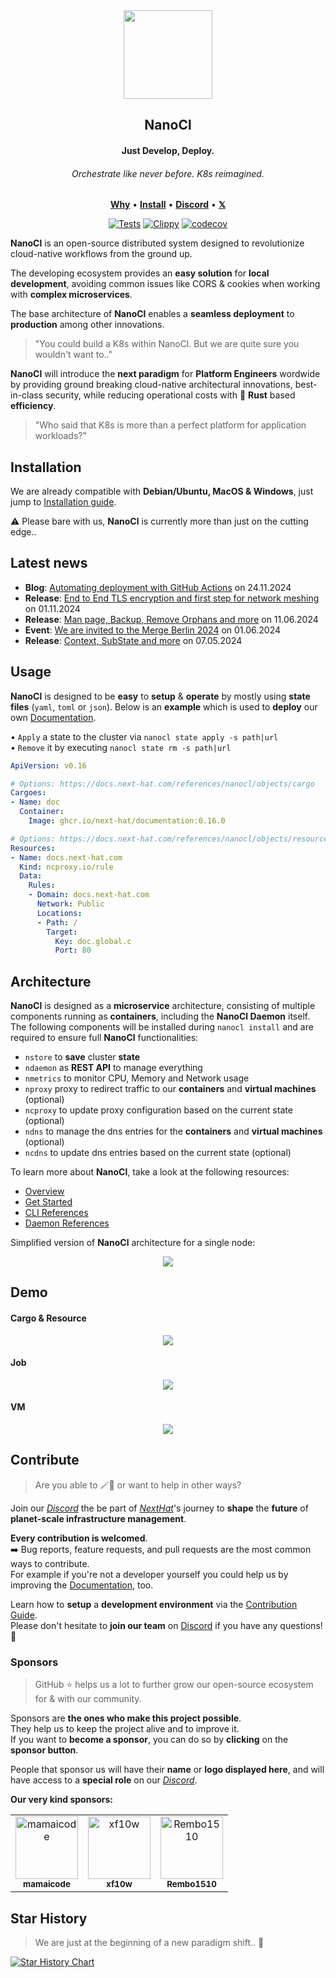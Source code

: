 <div align="center">
  <img width="142" height="142" src="https://download.next-hat.com/ressources/images/logo.png" >
  <h2>NanoCl</h2>
  <h4>Just Develop, Deploy.</h4>
  <h6>Orchestrate like never before. K8s reimagined.</h6>
  <p align="center">
    <a href="https://next-hat.com/nanocl"><b>Why</b></a> •
    <a href="https://docs.next-hat.com/manuals/nanocl/install/overview"><b>Install</b></a> •
    <a href="https://discord.gg/WV4Aac8uZg" target="_blank"><b>Discord</b></a> •
    <a href="https://x.com/next_hat" target="_blank"><b>𝕏</b></a>
  </p>
  <p>

[![Tests](https://github.com/next-hat/nanocl/actions/workflows/tests.yml/badge.svg)](https://github.com/next-hat/nanocl/actions/workflows/tests.yml)
[![Clippy](https://github.com/next-hat/nanocl/actions/workflows/clippy.yml/badge.svg)](https://github.com/next-hat/nanocl/actions/workflows/clippy.yml)
[![codecov](https://codecov.io/gh/next-hat/nanocl/branch/nightly/graph/badge.svg?token=4I60HOW6HM)](https://codecov.io/gh/next-hat/nanocl)

  </p>
</div>

**NanoCl** is an open-source distributed system designed to revolutionize cloud-native workflows from the ground up.

The developing ecosystem provides an **easy solution** for **local development**, avoiding common issues like CORS & cookies when working with **complex microservices**.

The base architecture of **NanoCl** enables a **seamless deployment** to **production** among other innovations.<br/>
<blockquote>
 <span>
    "You could build a K8s within NanoCl. But we are quite sure you wouldn't want to.."
 </span>
</blockquote>

**NanoCl** will introduce the **next paradigm** for **Platform Engineers** wordwide by providing ground breaking cloud-native architectural innovations, best-in-class security, while reducing operational costs with 🦀 **Rust** based **efficiency**.

<blockquote>
 <span>
    "Who said that K8s is more than a perfect platform for application workloads?"
 </span>
</blockquote>

## Installation

We are already compatible with **Debian/Ubuntu, MacOS & Windows**, just jump to [Installation guide][nanocl_install_guide].

⚠️ Please bare with us, **NanoCl** is currently more than just on the cutting edge..

## Latest news

- **Blog**: [Automating deployment with GitHub Actions](https://docs.next-hat.com/blog/automating-deployment-with-github-actions-and-nanocl) on 24.11.2024
- **Release**: [End to End TLS encryption and first step for network meshing](https://docs.next-hat.com/blog/nanocl-0.16) on 01.11.2024 
- **Release**: [Man page, Backup, Remove Orphans and more](https://docs.next-hat.com/blog/nanocl-0.15) on 11.06.2024
- **Event**: [We are invited to the Merge Berlin 2024](https://www.linkedin.com/feed/update/urn:li:activity:7201921660289998850) on 01.06.2024
- **Release**: [Context, SubState and more](https://docs.next-hat.com/blog/nanocl-0.14) on 07.05.2024

## Usage

**NanoCl** is designed to be **easy** to **setup** & **operate** by mostly using **state files** (`yaml`, `toml` or `json`).
Below is an **example** which is used to **deploy** our own [Documentation][documentation].

• `Apply` a state to the cluster via `nanocl state apply -s path|url`<br/>
• `Remove` it by executing `nanocl state rm -s path|url`<br/>

```yaml
ApiVersion: v0.16

# Options: https://docs.next-hat.com/references/nanocl/objects/cargo
Cargoes:
- Name: doc
  Container:
    Image: ghcr.io/next-hat/documentation:0.16.0

# Options: https://docs.next-hat.com/references/nanocl/objects/resource
Resources:
- Name: docs.next-hat.com
  Kind: ncproxy.io/rule
  Data:
    Rules:
    - Domain: docs.next-hat.com
      Network: Public
      Locations:
      - Path: /
        Target:
          Key: doc.global.c
          Port: 80
```

## Architecture

**NanoCl** is designed as a **microservice** architecture, consisting of multiple components running as **containers**, including the **NanoCl Daemon** itself.
The following components will be installed during `nanocl install` and are required to ensure full **NanoCl** functionalities:

- `nstore` to **save** cluster **state**
- `ndaemon` as **REST API** to manage everything
- `nmetrics` to monitor CPU, Memory and Network usage
- `nproxy` proxy to redirect traffic to our **containers** and **virtual machines** (optional)
- `ncproxy` to update proxy configuration based on the current state (optional)
- `ndns` to manage the dns entries for the **containers** and **virtual machines** (optional)
- `ncdns` to update dns entries based on the current state (optional)

To learn more about **NanoCl**, take a look at the following resources:

- [Overview][nanocl_overview]
- [Get Started][nanocl_get_started]
- [CLI References][nanocl_cli_ref]
- [Daemon References][nanocl_daemon_ref]

Simplified version of **NanoCl** architecture for a single node:

<div align="center">
  <img src="./doc/architecture.png" />
</div>

## Demo

#### Cargo & Resource

<div align="center">
  <img src="./doc/cargo_resource_example.gif" />
</div>

#### Job

<div align="center">
  <img src="./doc/job_example.gif" />
</div>

#### VM

<div align="center">
  <img src="./doc/vm_example.gif" />
</div>

## Contribute

<blockquote>
 <span>
  Are you able to 🪄🦀 or want to help in other ways?
 </span>
</blockquote>

Join our *[Discord][discord]* the be part of *[NextHat][next_hat]*'s journey to **shape** the **future** of **planet-scale infrastructure management**.

**Every contribution is welcomed**.<br/>
➡️ Bug reports, feature requests, and pull requests are the most common ways to contribute.<br/>
For example if you're not a developer yourself you could help us by improving the [Documentation][documentation_repository], too.

Learn how to **setup** a **development environment** via the [Contribution Guide][contributing_guide].<br/>
Please don't hesitate to **join our team** on [Discord][discord] if you have any questions! 🤗

### Sponsors

<blockquote>
 <span>
    GitHub ⭐️ helps us a lot to further grow our open-source ecosystem for & with our community.
 </span>
</blockquote>

Sponsors are **the ones who make this project possible**.<br/>
They help us to keep the project alive and to improve it.<br/>
If you want to **become a sponsor**, you can do so by **clicking** on the **sponsor button**. <br/>

People that sponsor us will have their **name** or **logo displayed here**, and will have access to a **special role** on our *[Discord][discord]*.

**Our very kind sponsors:**

<table>
  <tr>
    <td align="center">
      <a href="https://github.com/mamaicode">
        <img src="https://images.weserv.nl/?url=avatars.githubusercontent.com/u/102310764?v=4&h=300&w=300&fit=cover&mask=circle&maxage=7d" width="100" alt="mamaicode" />
        <br/>
        <sub>
          <b>
            mamaicode
          </b>
        </sub>
      </a>
    </td>
    <td align="center">
      <a href="https://github.com/xf10w">
        <img src="https://images.weserv.nl/?url=avatars.githubusercontent.com/u/43791027?v=4&h=300&w=300&fit=cover&mask=circle&maxage=7d" width="100" alt="xf10w" />
        <br/>
        <sub>
          <b>
            xf10w
          </b>
        </sub>
      </a>
    </td>
        <td align="center">
      <a href="https://github.com/xf10w">
        <img src="https://images.weserv.nl/?url=avatars.githubusercontent.com/u/142700635?v=4&h=300&w=300&fit=cover&mask=circle&maxage=7d" width="100" alt="Rembo1510" />
        <br/>
        <sub>
          <b>
            Rembo1510
          </b>
        </sub>
      </a>
    </td>
  </tr>
</table>

## Star History

<blockquote>
 <span>
    We are just at the beginning of a new paradigm shift.. 🛫
 </span>
</blockquote>

[![Star History Chart](https://api.star-history.com/svg?repos=next-hat/nanocl&type=Date)](https://star-history.com/#next-hat/nanocl&Date)

[contributing_guide]: ./CONTRIBUTING.md
[next_hat]: https://next-hat.com
[documentation]: https://docs.next-hat.com
[nanocl_overview]: https://docs.next-hat.com/guides/nanocl/overview
[nanocl_install_guide]: https://docs.next-hat.com/manuals/nanocl/install/overview
[nanocl_get_started]: https://docs.next-hat.com/guides/nanocl/get-started/orientation-and-setup
[nanocl_cli_ref]: https://docs.next-hat.com/references/nanocl/cli
[nanocl_daemon_ref]: https://docs.next-hat.com/references/nanocl/daemon/overview
[docker]: https://www.docker.com
[discord]: https://discord.gg/WV4Aac8uZg
[documentation_repository]: https://github.com/next-hat/documentation
